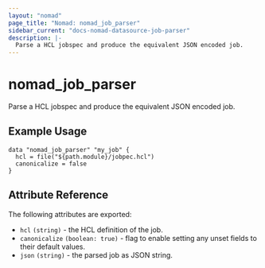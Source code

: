 ```yaml
---
layout: "nomad"
page_title: "Nomad: nomad_job_parser"
sidebar_current: "docs-nomad-datasource-job-parser"
description: |-
  Parse a HCL jobspec and produce the equivalent JSON encoded job.
---
```


# nomad_job_parser

Parse a HCL jobspec and produce the equivalent JSON encoded job.

## Example Usage

```hcl
data "nomad_job_parser" "my_job" {
  hcl = file("${path.module}/jobpec.hcl")
  canonicalize = false
}
```

## Attribute Reference

The following attributes are exported:

- `hcl` `(string)` - the HCL definition of the job.
- `canonicalize` `(boolean: true)` - flag to enable setting any unset fields to their default values.
- `json` `(string)` - the parsed job as JSON string.
